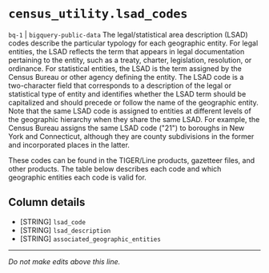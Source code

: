 # `census_utility.lsad_codes`
`bq-1` | `bigquery-public-data`
The legal/statistical area description (LSAD) codes describe the particular typology for each geographic entity. For legal entities, the LSAD reflects the term that appears in legal documentation pertaining to the entity, such as a treaty, charter, legislation, resolution, or ordinance. For statistical entities, the LSAD is the term assigned by the Census Bureau or other agency defining the entity. The LSAD code is a two-character field that corresponds to a description of the legal or statistical type of entity and identifies whether the LSAD term should be capitalized and should precede or follow the name of the geographic entity. Note that the same LSAD code is assigned to entities at different levels of the geographic hierarchy when they share the same LSAD. For example, the Census Bureau assigns the same LSAD code ("21") to boroughs in New York and Connecticut, although they are county subdivisions in the former and incorporated places in the latter.

These codes can be found in the TIGER/Line products, gazetteer files, and other products. The table below describes each code and which geographic entities each code is valid for.

## Column details
* [STRING]    `lsad_code`
* [STRING]    `lsad_description`
* [STRING]    `associated_geographic_entities`

-------------------------------------------------------------------------------
*Do not make edits above this line.*
